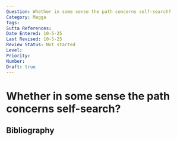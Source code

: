 ```yaml
---
Question: Whether in some sense the path concerns self-search?
Category: Magga
Tags: 
Sutta References: 
Date Entered: 10-5-25
Last Revised: 10-5-25
Review Status: Not started
Level: 
Priority: 
Number: 
Draft: true
---
```


# Whether in some sense the path concerns self-search?

## Bibliography

<!-- 

Notes:

Objection 1: It seems there is no sense in which the path concerns self-search, for an integral part of the path is the perception of not-self in all phenomena, which removes all identification with the five aggregates, six sense bases, elements, and even Nibbāna. Therefore, since the path concerns abandoning the sense of self-completely, there is no sense in which the path concerns self-search.

Objection 2: Even at the earliest stage of the path, stream-entry, self-identity views are completely uprooted, let alone at Arahantship when all sense of conceit, even the slightest, most diffuse construal of "I am", is uprooted; therefore, there is no sense in which the path concerns self-search.

Objection 3: Self-search is characteristic of Brahmanism and other Vedic religions, such as Hinduism, in which union of the self with Higher Self or Brahman is the goal of said religions; however, the Buddha rejects these at (citation).

On the contrary, it is written:

>[The Buddha] “What do you think is better for you: that you search for a woman, or that you search for yourselves?”
>
>“It’s better that we search for ourselves.”

I answer that while an integral part and fruit of the path is the abandonment of all perception of self, insofar as the following not be construed to make any ontological commitment about the actual existence of a self, soul, or other, we may say in many ways that the path concerns self-search. Namely, insofar as the path involves solitude, abandoning external pleasures (i.e., sensual pleasures), developing internal pleasures (i.e., virtue, concentration, wisdom, Nibbāna), focusing internally on the development of the mind, etc., to that extent the path in some sense concerns self-search.

-->